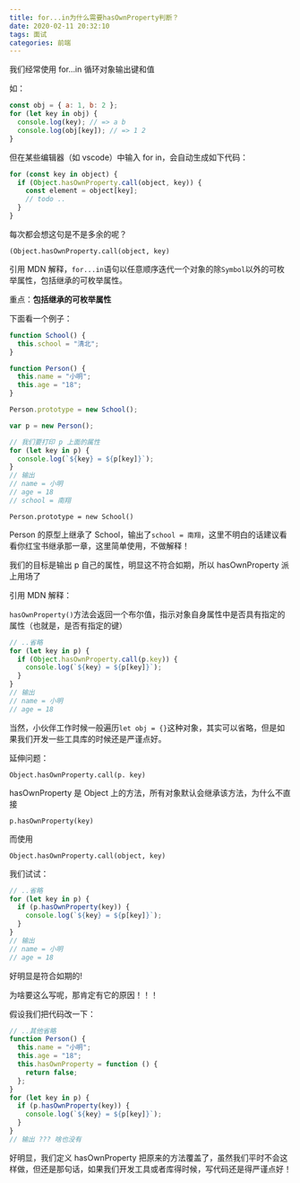 ```yaml
---
title: for...in为什么需要hasOwnProperty判断？
date: 2020-02-11 20:32:10
tags: 面试
categories: 前端
---
```


我们经常使用 for...in 循环对象输出键和值

如：

```javascript
const obj = { a: 1, b: 2 };
for (let key in obj) {
  console.log(key); // => a b
  console.log(obj[key]); // => 1 2
}
```

但在某些编辑器（如 vscode）中输入 for in，会自动生成如下代码：

```javascript
for (const key in object) {
  if (Object.hasOwnProperty.call(object, key)) {
    const element = object[key];
    // todo ..
  }
}
```

每次都会想这句是不是多余的呢？

<!-- more -->

`(Object.hasOwnProperty.call(object, key)`

引用 MDN 解释，`for...in`语句以任意顺序迭代一个对象的除`Symbol`以外的可枚举属性，包括继承的可枚举属性。

重点：**包括继承的可枚举属性**

下面看一个例子：

```javascript
function School() {
  this.school = "清北";
}

function Person() {
  this.name = "小明";
  this.age = "18";
}

Person.prototype = new School();

var p = new Person();

// 我们要打印 p 上面的属性
for (let key in p) {
  console.log(`${key} = ${p[key]}`);
}
// 输出
// name = 小明
// age = 18
// school = 南翔
```

`Person.prototype = new School()`

Person 的原型上继承了 School，输出了`school = 南翔`，这里不明白的话建议看看你红宝书继承那一章，这里简单使用，不做解释！

我们的目标是输出 p 自己的属性，明显这不符合如期，所以 hasOwnProperty 派上用场了

引用 MDN 解释：

`hasOwnProperty()`方法会返回一个布尔值，指示对象自身属性中是否具有指定的属性（也就是，是否有指定的键）

```javascript
// ..省略
for (let key in p) {
  if (Object.hasOwnProperty.call(p.key)) {
    console.log(`${key} = ${p[key]}`);
  }
}
// 输出
// name = 小明
// age = 18
```

当然，小伙伴工作时候一般遍历`let obj = {}`这种对象，其实可以省略，但是如果我们开发一些工具库的时候还是严谨点好。

延伸问题：

`Object.hasOwnProperty.call(p. key)`

hasOwnProperty 是 Object 上的方法，所有对象默认会继承该方法，为什么不直接

`p.hasOwnProperty(key)`

而使用

`Object.hasOwnProperty.call(object, key)`

我们试试：

```javascript
// ..省略
for (let key in p) {
  if (p.hasOwnProperty(key)) {
    console.log(`${key} = ${p[key]}`);
  }
}
// 输出
// name = 小明
// age = 18
```

好明显是符合如期的!

为啥要这么写呢，那肯定有它的原因！！！

假设我们把代码改一下：

```javascript
// ..其他省略
function Person() {
  this.name = "小明";
  this.age = "18";
  this.hasOwnProperty = function () {
    return false;
  };
}
for (let key in p) {
  if (p.hasOwnProperty(key)) {
    console.log(`${key} = ${p[key]}`);
  }
}
// 输出 ??? 啥也没有
```

好明显，我们定义 hasOwnProperty 把原来的方法覆盖了，虽然我们平时不会这样做，但还是那句话，如果我们开发工具或者库得时候，写代码还是得严谨点好！
